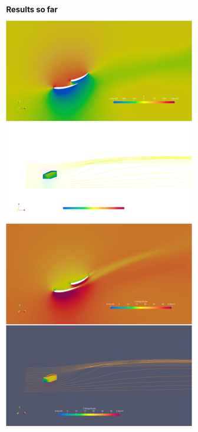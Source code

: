 ## Results so far

![Pressure](pics/p.png)
![Streamlines](pics/p_s.png)
![Velocity](pics/U.png)
![Velocity Streamlines](pics/U_s.png)
